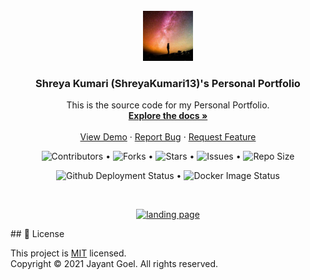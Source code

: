 
<br/>

<div align="center">
	<a href="https://github.com/ShreyaKumari13/PortfolioDemo">
		<img src="src/screenshots/icon.png" alt="Logo" width="80" height="80"/>
	</a>
	<h3 align="center">Shreya Kumari (ShreyaKumari13)'s Personal Portfolio</h3>
	<p align="center">
		This is the source code for my Personal Portfolio.
		<br/>
		<a href="https://github.com/ShreyaKumari13/PortfolioDemo"><strong>Explore the docs »</strong></a>
		<br/>
		<br/>
		<a href="https://ShreyaKumari13.github.io/PortfolioDemo/">View Demo</a>
		·
		<a href="https://github.com/ShreyaKumari13/PortfolioDemo/issues/new?assignees=ShreyaKumari13&labels=bug&template=bug_report.yml&title=%5BBUG%5D%3A+">Report Bug</a>
		·
		<a href="https://github.com/ShreyaKumari13/PortfolioDemo/issues/new?assignees=&labels=enhancement&template=feature_request.yml&title=%5BFEAT%5D%3A+">Request Feature</a>
	</p>
	<p>
		<img src="https://img.shields.io/github/contributors/JayantGoel001/JayantGoel001.github.io.svg?styles/default/yes.svg" alt="Contributors"/> • 
		<img src="https://img.shields.io/github/forks/JayantGoel001/JayantGoel001.github.io.svg?styles/default/yes.svg" alt="Forks"/> • 
		<img src="https://img.shields.io/github/stars/JayantGoel001/JayantGoel001.github.io.svg?styles/default/yes.svg" alt="Stars"/> •
		<img src="https://img.shields.io/github/issues/JayantGoel001/JayantGoel001.github.io.svg?styles/default/yes.svg" alt="Issues"/> •
		<img alt="Repo Size" src="https://img.shields.io/github/repo-size/JayantGoel001/JayantGoel001.github.io"/>
	</p>
	<p>
		<img alt="Github Deployment Status" src="https://github.com/JayantGoel001/JayantGoel001.github.io/actions/workflows/pages/pages-build-deployment/badge.svg?branch=gh-pages&dummy=unused"/> •
		<img src="https://github.com/JayantGoel001/JayantGoel001.github.io/actions/workflows/publish-docker.yml/badge.svg?dummy=unused" alt="Docker Image Status"/>
	</p>
</div>

<br/>

<p align="center">
  <a href="https://JayantGoel001.github.io/">
    <img src="src/screenshots/screenshot.gif" alt="landing page"/>
  </a>
</p>
## 📝 License

This project is [MIT](https://opensource.org/licenses/MIT) licensed.<br/>
Copyright &copy; 2021 Jayant Goel. All rights reserved.
